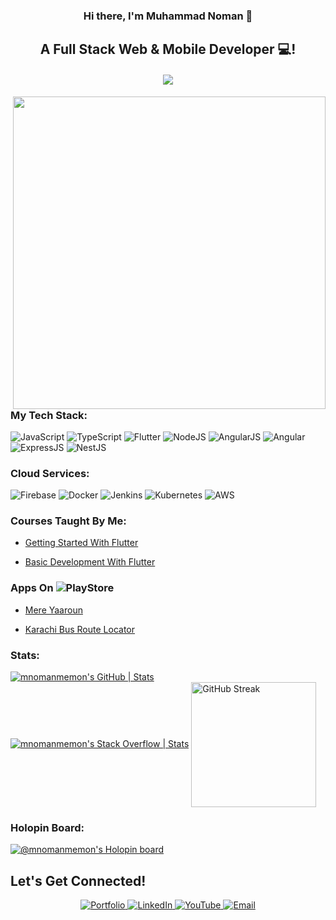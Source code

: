 <h3 align="center">
Hi there, I'm Muhammad Noman 👋
</h3>

<h2 align="center">
A Full Stack Web & Mobile Developer 💻!
</h2> 

<h4 align="center">
 <img src="https://komarev.com/ghpvc/?username=mnomanmemon&&style=flat-square" align="center" />
</h4>  

<img align="right" width="500" src="https://user-images.githubusercontent.com/74038190/212750999-42ff8a64-dad8-4772-9648-849968543991.gif">

### My Tech Stack:

![JavaScript](https://img.shields.io/badge/javascript-%23323330.svg?style=for-the-badge&logo=javascript&logoColor=%23F7DF1E)
![TypeScript](https://img.shields.io/badge/typescript-%23007ACC.svg?style=for-the-badge&logo=typescript&logoColor=white)
![Flutter](https://img.shields.io/badge/Flutter-02569B?style=for-the-badge&logo=flutter&logoColor=white)
![NodeJS](https://img.shields.io/badge/Node%20js-339933?style=for-the-badge&logo=nodedotjs&logoColor=white)
![AngularJS](https://img.shields.io/badge/AngularJS-E23237?style=for-the-badge&logo=angularjs&logoColor=white)
![Angular](https://img.shields.io/badge/Angular-DD0031?style=for-the-badge&logo=angular&logoColor=white)
![ExpressJS](https://img.shields.io/badge/Express%20js-000000?style=for-the-badge&logo=express&logoColor=white)
![NestJS](https://img.shields.io/badge/nestjs-E0234E?style=for-the-badge&logo=nestjs&logoColor=white)


### Cloud Services:

![Firebase](https://img.shields.io/badge/firebase-ffca28?style=for-the-badge&logo=firebase&logoColor=black)
![Docker](https://img.shields.io/badge/Docker-2CA5E0?style=for-the-badge&logo=docker&logoColor=white)
![Jenkins](https://img.shields.io/badge/Jenkins-D24939?style=for-the-badge&logo=Jenkins&logoColor=white)
![Kubernetes](https://img.shields.io/badge/kubernetes-326ce5.svg?&style=for-the-badge&logo=kubernetes&logoColor=white)
![AWS](https://img.shields.io/badge/Amazon_AWS-FF9900?style=for-the-badge&logo=amazonaws&logoColor=white)

### Courses Taught By Me:
 - [Getting Started With Flutter](https://10pearlsuniversity.org/courses/getting-started-with-flutter/)

 - [Basic Development With Flutter](https://10pearlsuniversity.org/courses/basic-development-with-flutter/)

### Apps On ![PlayStore](https://img.shields.io/badge/Google_Play-414141?style=for-the-badge&logo=google-play&logoColor=white)
 - [Mere Yaaroun](https://play.google.com/store/apps/details?id=com.poetryapp.mereyaaroun)

 - [Karachi Bus Route Locator](https://play.google.com/store/apps/details?id=com.kbrl.mapapp)

### Stats:
[![mnomanmemon's GitHub | Stats](https://stats.quine.sh/mnomanmemon/github?theme=dark)](https://quine.sh?utm_source=widgets&utm_campaign=mnomanmemon)
[![mnomanmemon's Stack Overflow | Stats](https://stats.quine.sh/mnomanmemon/stack-overflow?theme=dark)](https://quine.sh?utm_source=widgets&utm_campaign=mnomanmemon)
<img align="center" src="https://github-readme-streak-stats.herokuapp.com/?user=muhammadabdullah660&theme=dark" alt="GitHub Streak" height="200" />

### Holopin Board:

[![@mnomanmemon's Holopin board](https://holopin.me/mnomanmemon)](https://holopin.io/@mnomanmemon)

## Let's Get Connected!

<div align="center">
  <a href="https://imnoman.com" target="_blank">
    <img src="https://img.shields.io/badge/Portfolio-%23404d59.svg?style=for-the-badge&logo=view&logoColor=white" alt="Portfolio" style="margin-bottom: 5px;" />
  </a>
  <a href="https://www.linkedin.com/in/mnomanmemon/" target="_blank">
    <img src="https://img.shields.io/badge/linkedin-%231E77B5.svg?&style=for-the-badge&logo=linkedin&logoColor=white" alt="LinkedIn" style="margin-bottom: 5px;" />
  </a>
  <!--<a href="https://www.instagram.com/mnomanmemon/" target="_blank">
    <img src="https://img.shields.io/badge/instagram-%23000000.svg?&style=for-the-badge&logo=instagram&logoColor=white" alt="Instagram" style="margin-bottom: 5px;" />
  </a>-->
  <a href="https://www.youtube.com/@mnomanmemon" target="_blank">
    <img src="https://img.shields.io/badge/youtube-%23EE4831.svg?&style=for-the-badge&logo=youtube&logoColor=white" alt="YouTube" style="margin-bottom: 5px;" />
  </a>
  <!--<a href="https://topmate.io/mnomanmemon" target="_blank">
    <img src="https://img.shields.io/badge/Topmate-%233C74B1.svg?&style=for-the-badge&logo=appveyor&logoColor=white" alt="Topmate" style="margin-bottom: 5px;" />
  </a>-->
  <a href="mailto:mnomanmemon@outlook.com">
    <img src="https://img.shields.io/badge/Email-%23D14836.svg?&style=for-the-badge&logo=gmail&logoColor=white" alt="Email" style="margin-bottom: 5px;" />
  </a>
</div>

<!--
**mnomanmemon/mnomanmemon** is a ✨ _special_ ✨ repository because its `README.md` (this file) appears on your GitHub profile.

Here are some ideas to get you started:

- 🔭 I’m currently working on ...
- 🌱 I’m currently learning ...
- 👯 I’m looking to collaborate on ...
- 🤔 I’m looking for help with ...
- 💬 Ask me about ...
- 📫 How to reach me: ...
- 😄 Pronouns: ...
- ⚡ Fun fact: ...


📈 GitHub Stats

![Top Langs](https://github-readme-stats.vercel.app/api/top-langs/?username=mnomanmemon&layout=compact)
-->

